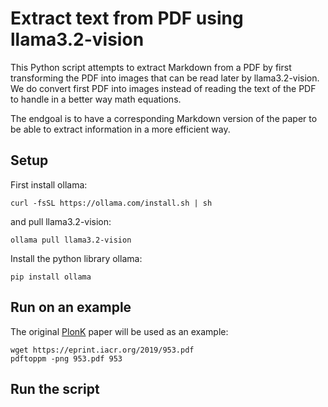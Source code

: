 # Extract text from PDF using llama3.2-vision

This Python script attempts to extract Markdown from a PDF by first
transforming the PDF into images that can be read later by llama3.2-vision.
We do convert first PDF into images instead of reading the text of the PDF to
handle in a better way math equations.

The endgoal is to have a corresponding Markdown version of the paper to be able
to extract information in a more efficient way.

## Setup

First install ollama:

```
curl -fsSL https://ollama.com/install.sh | sh
```

and pull llama3.2-vision:

```
ollama pull llama3.2-vision
```

Install the python library ollama:

```
pip install ollama
```

## Run on an example

The original [PlonK](https://eprint.iacr.org/2019/953) paper will be used as an
example:

```
wget https://eprint.iacr.org/2019/953.pdf
pdftoppm -png 953.pdf 953
```

## Run the script

